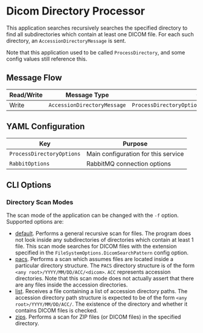 # Dicom Directory Processor

This application searches recursively searches the specified directory to find all subdirectories which contain at least one DICOM file. For each such directory, an `AccessionDirectoryMessage` is sent.

Note that this application used to be called `ProcessDirectory`, and some config values still reference this.

## Message Flow

| Read/Write | Message Type                | Config Property                                             |
| ---------- | --------------------------- | ----------------------------------------------------------- |
| Write      | `AccessionDirectoryMessage` | `ProcessDirectoryOptions.AccessionDirectoryProducerOptions` |

## YAML Configuration

| Key                       | Purpose                             |
| ------------------------- | ----------------------------------- |
| `ProcessDirectoryOptions` | Main configuration for this service |
| `RabbitOptions`           | RabbitMQ connection options         |

## CLI Options

### Directory Scan Modes

The scan mode of the application can be changed with the `-f` option. Supported options are:

- [default](/src/applications/Applications.DicomDirectoryProcessor/Execution/DirectoryFinders/BasicDicomDirectoryFinder.cs). Performs a general recursive scan for files. The program does not look inside any subdirectories of directories which contain at least 1 file. This scan mode searches for DICOM files with the extension specified in the `FileSystemOptions.DicomSearchPattern` config option.
- [pacs](/src/applications/Applications.DicomDirectoryProcessor/Execution/DirectoryFinders/PacsDirectoryFinder.cs). Performs a scan which assumes files are located inside a particular directory structure. The `PACS` directory structure is of the form `<any root>/YYYY/MM/DD/ACC/<dicom>`. `ACC` represents accession directories. Note that this scan mode does not actually assert that there are any files inside the accession directories.
- [list](/src/applications/Applications.DicomDirectoryProcessor/Execution/DirectoryFinders/AccessionDirectoryLister.cs). Receives a file containing a list of accession directory paths. The accession directory path structure is expected to be of the form `<any root>/YYYY/MM/DD/ACC/`. The existence of the directory and whether it contains DICOM files is checked.
- [zips](/src/applications/Applications.DicomDirectoryProcessor/Execution/DirectoryFinders/ZipDicomDirectoryFinder.cs). Performs a scan for ZIP files (or DICOM files) in the specified directory.

